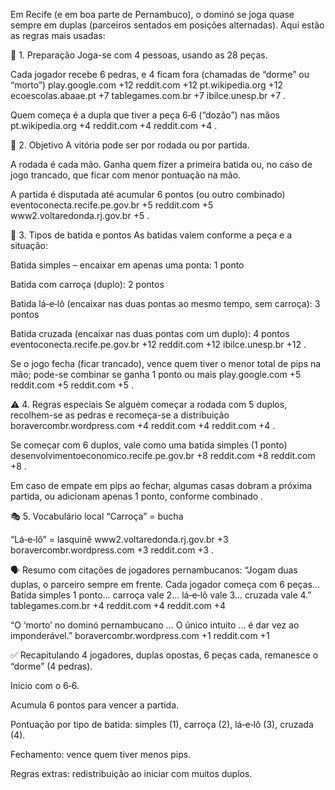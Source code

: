 Em Recife (e em boa parte de Pernambuco), o dominó se joga quase sempre em duplas (parceiros sentados em posições alternadas). Aqui estão as regras mais usadas:

🧩 1. Preparação
Joga-se com 4 pessoas, usando as 28 peças.

Cada jogador recebe 6 pedras, e 4 ficam fora (chamadas de “dorme” ou “morto”) 
play.google.com
+12
reddit.com
+12
pt.wikipedia.org
+12
ecoescolas.abaae.pt
+7
tablegames.com.br
+7
ibilce.unesp.br
+7
.

Quem começa é a dupla que tiver a peça 6‑6 (“dozão”) nas mãos 
pt.wikipedia.org
+4
reddit.com
+4
reddit.com
+4
.

🏁 2. Objetivo
A vitória pode ser por rodada ou por partida.

A rodada é cada mão. Ganha quem fizer a primeira batida ou, no caso de jogo trancado, que ficar com menor pontuação na mão.

A partida é disputada até acumular 6 pontos (ou outro combinado) 
eventoconecta.recife.pe.gov.br
+5
reddit.com
+5
www2.voltaredonda.rj.gov.br
+5
.

🎯 3. Tipos de batida e pontos
As batidas valem conforme a peça e a situação:

Batida simples – encaixar em apenas uma ponta: 1 ponto

Batida com carroça (duplo): 2 pontos

Batida lá‑e‑lô (encaixar nas duas pontas ao mesmo tempo, sem carroça): 3 pontos

Batida cruzada (encaixar nas duas pontas com um duplo): 4 pontos 
eventoconecta.recife.pe.gov.br
+12
reddit.com
+12
ibilce.unesp.br
+12
.

Se o jogo fecha (ficar trancado), vence quem tiver o menor total de pips na mão; pode-se combinar se ganha 1 ponto ou mais 
play.google.com
+5
reddit.com
+5
reddit.com
+5
.

⚠️ 4. Regras especiais
Se alguém começar a rodada com 5 duplos, recolhem-se as pedras e recomeça-se a distribuição 
boravercombr.wordpress.com
+4
reddit.com
+4
reddit.com
+4
.

Se começar com 6 duplos, vale como uma batida simples (1 ponto) 
desenvolvimentoeconomico.recife.pe.gov.br
+8
reddit.com
+8
reddit.com
+8
.

Em caso de empate em pips ao fechar, algumas casas dobram a próxima partida, ou adicionam apenas 1 ponto, conforme combinado .

🎭 5. Vocabulário local
“Carroça” = bucha

“Lá‑e‑lô” = lasquinê 
www2.voltaredonda.rj.gov.br
+3
boravercombr.wordpress.com
+3
reddit.com
+3
.

🗣️ Resumo com citações de jogadores pernambucanos:
“Jogam duas duplas, o parceiro sempre em frente. Cada jogador começa com 6 peças… Batida simples 1 ponto… carroça vale 2… lá‑e‑lô vale 3… cruzada vale 4.” 
tablegames.com.br
+4
reddit.com
+4
reddit.com
+4

“O ‘morto’ no dominó pernambucano … O único intuito … é dar vez ao imponderável.” 
boravercombr.wordpress.com
+1
reddit.com
+1

✅ Recapitulando
4 jogadores, duplas opostas, 6 peças cada, remanesce o “dorme” (4 pedras).

Início com o 6‑6.

Acumula 6 pontos para vencer a partida.

Pontuação por tipo de batida: simples (1), carroça (2), lá‑e‑lô (3), cruzada (4).

Fechamento: vence quem tiver menos pips.

Regras extras: redistribuição ao iniciar com muitos duplos.